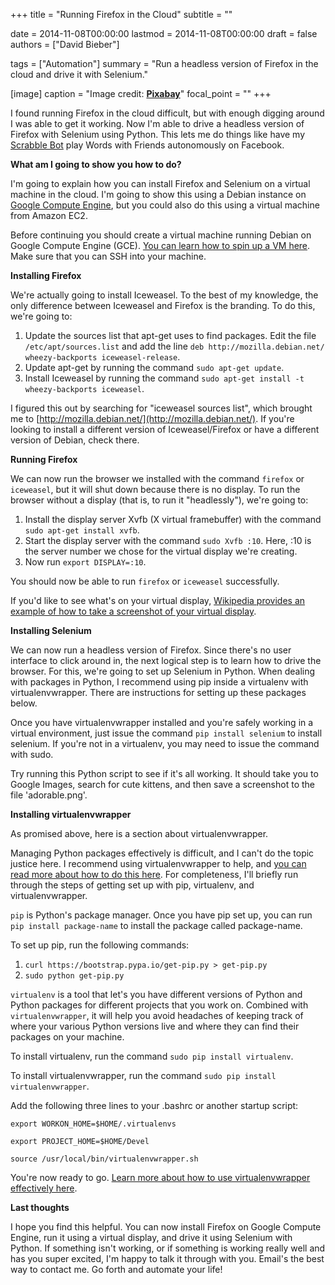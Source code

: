 +++
title = "Running Firefox in the Cloud"
subtitle = ""

date = 2014-11-08T00:00:00
lastmod = 2014-11-08T00:00:00
draft = false
authors = ["David Bieber"]

tags = ["Automation"]
summary = "Run a headless version of Firefox in the cloud and drive it with Selenium."

[image]
  caption = "Image credit: [**Pixabay**](https://www.pexels.com/photo/animal-art-canine-close-up-459122/)"
  focal_point = ""
+++

I found running Firefox in the cloud difficult, but with enough digging around I was able to get it working. Now I'm able to drive a headless version of Firefox with Selenium using Python. This lets me do things like have my [Scrabble Bot](https://github.com/dbieber/ScrabbleBot) play Words with Friends autonomously on Facebook.

**What am I going to show you how to do?**

I'm going to explain how you can install Firefox and Selenium on a virtual machine in the cloud. I'm going to show this using a Debian instance on [Google Compute Engine](https://cloud.google.com/compute/), but you could also do this using a virtual machine from Amazon EC2.

Before continuing you should create a virtual machine running Debian on Google Compute Engine (GCE). [You can learn how to spin up a VM here](https://cloud.google.com/compute/docs/quickstart). Make sure that you can SSH into your machine.

**Installing Firefox**

We're actually going to install Iceweasel. To the best of my knowledge, the only difference between Iceweasel and Firefox is the branding. To do this, we're going to:

1. Update the sources list that apt-get uses to find packages.
Edit the file `/etc/apt/sources.list` and add the line `deb http://mozilla.debian.net/ wheezy-backports iceweasel-release`.
2. Update apt-get by running the command `sudo apt-get update`.
3. Install Iceweasel by running the command `sudo apt-get install -t wheezy-backports iceweasel`.

I figured this out by searching for "iceweasel sources list", which brought me to [http://mozilla.debian.net/](http://mozilla.debian.net/). If you're looking to install a different version of Iceweasel/Firefox or have a different version of Debian, check there.

**Running Firefox**

We can now run the browser we installed with the command `firefox` or `iceweasel`, but it will shut down because there is no display. To run the browser without a display (that is, to run it "headlessly"), we're going to:

1. Install the display server Xvfb (X virtual framebuffer) with the command `sudo apt-get install xvfb`.
2. Start the display server with the command `sudo Xvfb :10`. Here, :10 is the server number we chose for the virtual display we're creating.
3. Now run `export DISPLAY=:10`.
 
You should now be able to run `firefox` or `iceweasel` successfully.

If you'd like to see what's on your virtual display, [Wikipedia provides an example of how to take a screenshot of your virtual display](http://en.wikipedia.org/wiki/Xvfb#Usage_examples).

**Installing Selenium**

We can now run a headless version of Firefox. Since there's no user interface to click around in, the next logical step is to learn how to drive the browser. For this, we're going to set up Selenium in Python. When dealing with packages in Python, I recommend using pip inside a virtualenv with virtualenvwrapper. There are instructions for setting up these packages below.

Once you have virtualenvwrapper installed and you're safely working in a virtual environment, just issue the command `pip install selenium` to install selenium. If you're not in a virtualenv, you may need to issue the command with sudo.

Try running this Python script to see if it's all working. It should take you to Google Images, search for cute kittens, and then save a screenshot to the file 'adorable.png'.

<script src="https://gist.github.com/dbieber/1c4a7bdca8f9820b3612.js"></script>

**Installing virtualenvwrapper**

As promised above, here is a section about virtualenvwrapper. 

Managing Python packages effectively is difficult, and I can't do the topic justice here. I recommend using virtualenvwrapper to help, and [you can read more about how to do this here](http://virtualenvwrapper.readthedocs.org/en/latest/install.html). For completeness, I'll briefly run through the steps of getting set up with pip, virtualenv, and virtualenvwrapper.

`pip` is Python's package manager. Once you have pip set up, you can run `pip install package-name` to install the package called package-name.

To set up pip, run the following commands:

1. `curl https://bootstrap.pypa.io/get-pip.py > get-pip.py`
2. `sudo python get-pip.py`

`virtualenv` is a tool that let's you have different versions of Python and Python packages for different projects that you work on. Combined with `virtualenvwrapper`, it will help you avoid headaches of keeping track of where your various Python versions live and where they can find their packages on your machine.

To install virtualenv, run the command `sudo pip install virtualenv`.

To install virtualenvwrapper, run the command `sudo pip install virtualenvwrapper`.

Add the following three lines to your .bashrc or another startup script:

`export WORKON_HOME=$HOME/.virtualenvs`

`export PROJECT_HOME=$HOME/Devel`

`source /usr/local/bin/virtualenvwrapper.sh`

You're now ready to go. [Learn more about how to use virtualenvwrapper effectively here](http://virtualenvwrapper.readthedocs.org/en/latest/command_ref.html).

**Last thoughts**

I hope you find this helpful. You can now install Firefox on Google Compute Engine, run it using a virtual display, and drive it using Selenium with Python. If something isn't working, or if something is working really well and has you super excited, I'm happy to talk it through with you. Email's the best way to contact me. Go forth and automate your life!